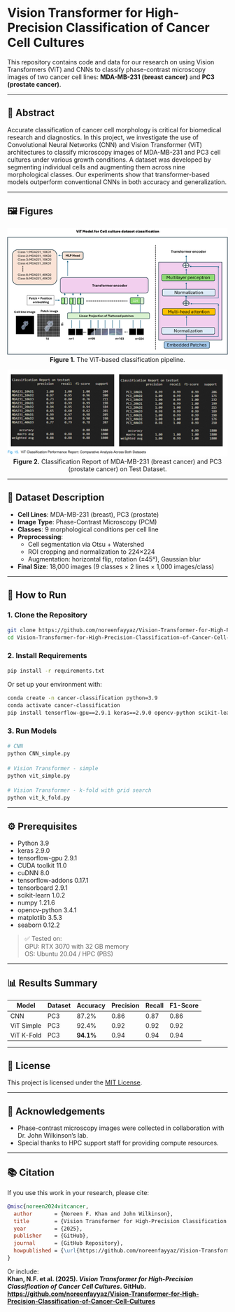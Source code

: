 # Vision Transformer for High-Precision Classification of Cancer Cell Cultures

This repository contains code and data for our research on using Vision Transformers (ViT) and CNNs to classify phase-contrast microscopy images of two cancer cell lines: **MDA-MB-231 (breast cancer)** and **PC3 (prostate cancer)**.

---

## 📌 Abstract

Accurate classification of cancer cell morphology is critical for biomedical research and diagnostics. In this project, we investigate the use of Convolutional Neural Networks (CNN) and Vision Transformer (ViT) architectures to classify microscopy images of MDA-MB-231 and PC3 cell cultures under various growth conditions. A dataset was developed by segmenting individual cells and augmenting them across nine morphological classes. Our experiments show that transformer-based models outperform conventional CNNs in both accuracy and generalization.

---

## 🖼️ Figures

<p align="center">
  <img src="https://github.com/noreenfayyaz/Vision-Transformer-for-High-Precision-Classification-of-Cancer-Cell-Cultures/raw/master/Fig1.png" width="600"/>
  <br>
  <b>Figure 1.</b> The ViT-based classification pipeline.
</p>

<p align="center">
  <img src="https://github.com/noreenfayyaz/Vision-Transformer-for-High-Precision-Classification-of-Cancer-Cell-Cultures/raw/master/Fig2.png" width="600"/>
  <br>
  <b>Figure 2.</b> Classification Report of MDA-MB-231 (breast cancer) and PC3 (prostate cancer) on Test Dataset.
</p>

---

## 🧪 Dataset Description

- **Cell Lines**: MDA-MB-231 (breast), PC3 (prostate)
- **Image Type**: Phase-Contrast Microscopy (PCM)
- **Classes**: 9 morphological conditions per cell line
- **Preprocessing**:
  - Cell segmentation via Otsu + Watershed
  - ROI cropping and normalization to 224×224
  - Augmentation: horizontal flip, rotation (±45°), Gaussian blur
- **Final Size**: 18,000 images (9 classes × 2 lines × 1,000 images/class)

---

## 🚀 How to Run

### 1. Clone the Repository

```bash
git clone https://github.com/noreenfayyaz/Vision-Transformer-for-High-Precision-Classification-of-Cancer-Cell-Cultures.git
cd Vision-Transformer-for-High-Precision-Classification-of-Cancer-Cell-Cultures
```

### 2. Install Requirements

```bash
pip install -r requirements.txt
```

Or set up your environment with:

```bash
conda create -n cancer-classification python=3.9
conda activate cancer-classification
pip install tensorflow-gpu==2.9.1 keras==2.9.0 opencv-python scikit-learn matplotlib seaborn tensorflow-addons
```

### 3. Run Models

```bash
# CNN
python CNN_simple.py

# Vision Transformer - simple
python vit_simple.py

# Vision Transformer - k-fold with grid search
python vit_k_fold.py
```

---

## ⚙️ Prerequisites

- Python 3.9
- keras 2.9.0
- tensorflow-gpu 2.9.1
- CUDA toolkit 11.0
- cuDNN 8.0
- tensorflow-addons 0.17.1
- tensorboard 2.9.1
- scikit-learn 1.0.2
- numpy 1.21.6
- opencv-python 3.4.1
- matplotlib 3.5.3
- seaborn 0.12.2

> ✅ Tested on:  
> GPU: RTX 3070 with 32 GB memory  
> OS: Ubuntu 20.04 / HPC (PBS)

---

## 📊 Results Summary

| Model      | Dataset | Accuracy  | Precision | Recall | F1-Score |
| ---------- | ------- | --------- | --------- | ------ | -------- |
| CNN        | PC3     | 87.2%     | 0.86      | 0.87   | 0.86     |
| ViT Simple | PC3     | 92.4%     | 0.92      | 0.92   | 0.92     |
| ViT K-Fold | PC3     | **94.1%** | 0.94      | 0.94   | 0.94     |

---

## 📄 License

This project is licensed under the [MIT License](LICENSE).

---

## 🙌 Acknowledgements

- Phase-contrast microscopy images were collected in collaboration with Dr. John Wilkinson’s lab.
- Special thanks to HPC support staff for providing compute resources.

---

## 📚 Citation

If you use this work in your research, please cite:

```bibtex
@misc{noreen2024vitcancer,
  author       = {Noreen F. Khan and John Wilkinson},
  title        = {Vision Transformer for High-Precision Classification of Cancer Cell Cultures},
  year         = {2025},
  publisher    = {GitHub},
  journal      = {GitHub Repository},
  howpublished = {\url{https://github.com/noreenfayyaz/Vision-Transformer-for-High-Precision-Classification-of-Cancer-Cell-Cultures}}
}
```

Or include:  
**Khan, N.F. et al. (2025). _Vision Transformer for High-Precision Classification of Cancer Cell Cultures_. GitHub. https://github.com/noreenfayyaz/Vision-Transformer-for-High-Precision-Classification-of-Cancer-Cell-Cultures**
